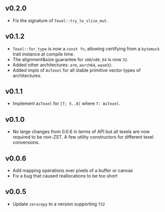 ## v0.2.0

* Fix the signature of `Texel::try_to_slice_mut`.

## v0.1.2

* `Texel::for_type` is now a `const fn`, allowing certifying from a `bytemuck`
  trait instance at compile time.
* The alignment&size guarantee for `x86`/`x86_64` is now `32`.
* Added other architectures: `arm`, `aarch64`, `wasm32`.
* Added impls of `AsTexel` for all stable primitive vector types of architectures.

## v0.1.1

* Implement `AsTexel` for `[T; 5..8]` where `T: AsTexel`.

## v0.1.0

* No large changes from 0.0.6 in terms of API but all texels are now required
  to be non-ZST. A few utility constructors for different texel conversions.

## v0.0.6

* Add mapping operations over pixels of a buffer or canvas
* Fix a bug that caused reallocations to be too short

## v0.0.5

* Update `zerocopy` to a version supporting `f32`
